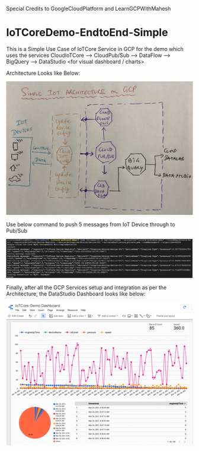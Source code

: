 Special Credits to GoogleCloudPlatform and LearnGCPWithMahesh

# IoTCoreDemo-EndtoEnd-Simple

This is a Simple Use Case of IoTCore Service in GCP for the demo which uses the services CloudIoTCore --> CloudPub/Sub --> DataFlow --> BigQuery --> DataStudio <for visual dashboard / charts>

Architecture Looks like Below:

![Architecture](https://github.com/ramakb/IoTCoreDemo-EndtoEnd-Simple/blob/main/IoTCore-Demo-Architecture.jpg)

Use below command to push 5 messages from IoT Device through to Pub/Sub

![Command](https://github.com/ramakb/IoTCoreDemo-EndtoEnd-Simple/blob/main/Command.png)

Finally, after all the GCP Services setup and integration as per the Architecture, the DataStudio Dashboard looks like below:

![DataStudio-1](https://github.com/ramakb/IoTCoreDemo-EndtoEnd-Simple/blob/main/DataStudio-1.png)
